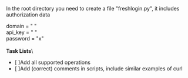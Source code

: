 In the root directory you need to create a file "freshlogin.py", it includes authorization data

domain = " "\
api_key = " "\
password = "x"\
\
**Task Lists**\
- [ ]Add all supported operations
- [ ]Add (correct) comments in scripts, include similar examples of curl
